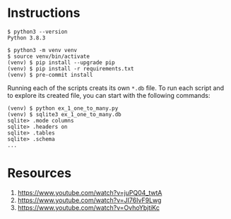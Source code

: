 # Instructions

```
$ python3 --version
Python 3.8.3

$ python3 -m venv venv
$ source venv/bin/activate
(venv) $ pip install --upgrade pip
(venv) $ pip install -r requirements.txt
(venv) $ pre-commit install
```

Running each of the scripts creats its own `*.db` file.
To run each script and to explore its created file, you can start with the following
commands:
```
(venv) $ python ex_1_one_to_many.py
(venv) $ sqlite3 ex_1_one_to_many.db
sqlite> .mode columns
sqlite> .headers on
sqlite> .tables
sqlite> .schema
...
```

# Resources

1. https://www.youtube.com/watch?v=juPQ04_twtA
2. https://www.youtube.com/watch?v=JI76IvF9Lwg
3. https://www.youtube.com/watch?v=OvhoYbjtiKc
